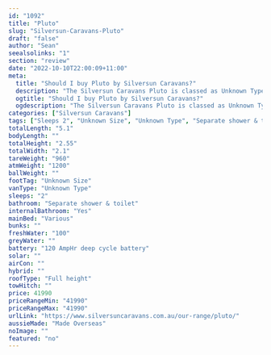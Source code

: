 ```yaml
---
id: "1092"
title: "Pluto"
slug: "Silversun-Caravans-Pluto"
draft: "false"
author: "Sean"
seealsolinks: "1"
section: "review"
date: "2022-10-10T22:00:09+11:00"
meta:
  title: "Should I buy Pluto by Silversun Caravans?"
  description: "The Silversun Caravans Pluto is classed as Unknown Type, and sleeps 2 people. It is Made Overseas and comes in at Unknown Size. It generally has Separate shower & toilet."
  ogtitle: "Should I buy Pluto by Silversun Caravans?"
  ogdescription: "The Silversun Caravans Pluto is classed as Unknown Type, and sleeps 2 people. It is Made Overseas and comes in at Unknown Size. It generally has Separate shower & toilet."
categories: ["Silversun Caravans"]
tags: ["Sleeps 2", "Unknown Size", "Unknown Type", "Separate shower & toilet", "Full height", "Under 50k", "Made Overseas"]
totalLength: "5.1"
bodyLength: ""
totalHeight: "2.55"
totalWidth: "2.1"
tareWeight: "960"
atmWeight: "1200"
ballWeight: ""
footTag: "Unknown Size"
vanType: "Unknown Type"
sleeps: "2"
bathroom: "Separate shower & toilet"
internalBathroom: "Yes"
mainBed: "Various"
bunks: ""
freshWater: "100"
greyWater: ""
battery: "120 AmpHr deep cycle battery"
solar: ""
airCon: ""
hybrid: ""
roofType: "Full height"
towHitch: ""
price: 41990
priceRangeMin: "41990"
priceRangeMax: "41990"
urlLink: "https://www.silversuncaravans.com.au/our-range/pluto/"
aussieMade: "Made Overseas"
noImage: ""
featured: "no"
---
```

